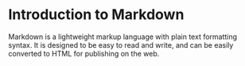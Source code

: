 # Introduction to Markdown
Markdown is a lightweight markup language with plain text formatting syntax.
It is designed to be easy to read and write, and can be easily converted to HTML for publishing on the web.
